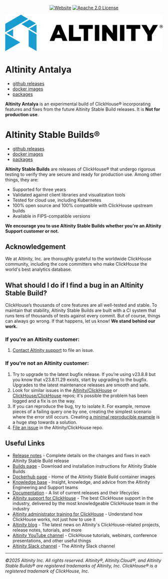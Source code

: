 <div align=center>

[![Website](https://img.shields.io/website?up_message=AVAILABLE&down_message=DOWN&url=https://docs.altinity.com/altinitystablebuilds&style=for-the-badge)](https://docs.altinity.com/altinitystablebuilds/)
[![Apache 2.0 License](https://img.shields.io/badge/license-Apache%202.0-blueviolet?style=for-the-badge)](https://www.apache.org/licenses/LICENSE-2.0)

<picture align=center>
    <source media="(prefers-color-scheme: dark)" srcset="/docs/logo_horizontal_blue_white.png">
    <source media="(prefers-color-scheme: light)" srcset="/docs/logo_horizontal_blue_black.png">
    <img alt="Altinity company logo" src="/docs/logo_horizontal_blue_black.png">
</picture>

</div>

<h1>Altinity Antalya</h1>

- [github releases](https://github.com/Altinity/ClickHouse/releases?q=altinityantalya&expanded=false)
- [docker images](https://hub.docker.com/r/altinity/clickhouse-server/tags?page=1&name=altinityantalya)
- [packages](https://builds.altinity.cloud/#altinityantalya)

**Altinity Antalya** is an experimental build of ClickHouse® incorporating features and fixes from the future Altinity Stable Build releases. It is **Not for production use**.

<h1>Altinity Stable Builds®</h1>

- [github releases](https://github.com/Altinity/ClickHouse/releases?q=altinitystable&expanded=false)
- [docker images](https://hub.docker.com/r/altinity/clickhouse-server/tags?page=1&name=altinitystable)
- [packages](https://builds.altinity.cloud/#altinitystable)

**Altinity Stable Builds** are releases of ClickHouse® that undergo rigorous testing to verify they are secure and ready for production use. Among other things, they are: 

* Supported for three years
* Validated against client libraries and visualization tools
* Tested for cloud use, including Kubernetes
* 100% open source and 100% compatible with ClickHouse upstream builds
* Available in FIPS-compatible versions

**We encourage you to use Altinity Stable Builds whether you're an Altinity Support customer or not.**

## Acknowledgement

We at Altinity, Inc. are thoroughly grateful to the worldwide ClickHouse community, including the core committers who make ClickHouse the world's best analytics database. 

## What should I do if I find a bug in an Altinity Stable Build?

ClickHouse’s thousands of core features are all well-tested and stable. To maintain that stability, Altinity Stable Builds are built with a CI system that runs tens of thousands of tests against every commit. But of course, things can always go wrong. If that happens, let us know! **We stand behind our work.**

### If you're an Altinity customer:

1. [Contact Altinity support](https://docs.altinity.com/support/) to file an issue.

### If you're not an Altinity customer:

1. Try to upgrade to the latest bugfix release. If you’re using v23.8.8 but you know that v23.8.11.29 exists, start by upgrading to the bugfix. Upgrades to the latest maintenance releases are smooth and safe.
2. Look for similar issues in the [Altinity/ClickHouse](https://github.com/Altinity/ClickHouse/issues) or [ClickHouse/ClickHouse](https://github.com/ClickHouse/ClickHouse/issues) repos; it's possible the problem has been logged and a fix is on the way.
3. If you can reproduce the bug, try to isolate it. For example, remove pieces of a failing query one by one, creating the simplest scenario where the error still occurs. Creating [a minimal reproducible example](https://stackoverflow.com/help/minimal-reproducible-example) is a huge step towards a solution.
4. [File an issue](https://github.com/Altinity/ClickHouse/issues/new/choose) in the Altinity/ClickHouse repo.

## Useful Links

* [Release notes](https://docs.altinity.com/releasenotes/altinity-stable-release-notes/) - Complete details on the changes and fixes in each Altinity Stable Build release
* [Builds page](https://builds.altinity.cloud/) - Download and installation instructions for Altinity Stable Builds
* [Dockerhub page](https://hub.docker.com/r/altinity/clickhouse-server) - Home of the Altinity Stable Build container images
* [Knowledge base](https://kb.altinity.com/) - Insight, knowledge, and advice from the Altinity Engineering and Support teams
* [Documentation](https://docs.altinity.com/altinitystablebuilds/) - A list of current releases and their lifecycles
* [Altinity support for ClickHouse](https://altinity.com/clickhouse-support/) - The best ClickHouse support in the industry, delivered by the most knowledgeable ClickHouse team in the industry
* [Altinity administrator training for ClickHouse](https://altinity.com/clickhouse-training/) - Understand how ClickHouse works, not just how to use it
* [Altinity blog](https://altinity.com/blog/) - The latest news on Altinity's ClickHouse-related projects, release notes, tutorials, and more
* [Altinity YouTube channel](https://www.youtube.com/@AltinityB) - ClickHouse tutorials, webinars, conference presentations, and other useful things
* [Altinity Slack channel](https://altinitydbworkspace.slack.com/join/shared_invite/zt-1togw9b4g-N0ZOXQyEyPCBh_7IEHUjdw#/shared-invite/email) - The Altinity Slack channel

<hr>

*©2025 Altinity Inc. All rights reserved. Altinity®, Altinity.Cloud®, and Altinity Stable Builds® are registered trademarks of Altinity, Inc. ClickHouse® is a registered trademark of ClickHouse, Inc.*
